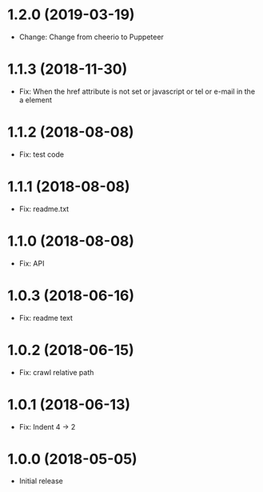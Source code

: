 # 1.2.0 (2019-03-19)

- Change: Change from cheerio to Puppeteer

# 1.1.3 (2018-11-30)

- Fix: When the href attribute is not set or javascript or tel or e-mail in the a element

# 1.1.2 (2018-08-08)

- Fix: test code

# 1.1.1 (2018-08-08)

- Fix: readme.txt

# 1.1.0 (2018-08-08)

- Fix: API

# 1.0.3 (2018-06-16)

- Fix: readme text

# 1.0.2 (2018-06-15)

- Fix: crawl relative path

# 1.0.1 (2018-06-13)

- Fix: Indent 4 -> 2

# 1.0.0 (2018-05-05)

- Initial release

